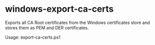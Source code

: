 # windows-export-ca-certs

Exports all CA Root certificates from the Windows certificates store and stores them as PEM and DER certificates.

Usage: export-ca-certs.ps1

